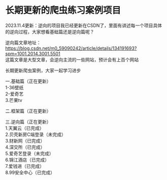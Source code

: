 # 长期更新的爬虫练习案例项目
2023.11.4更新：逆向的项目我已经更新在CSDN了，里面有讲述每一个项目具体的逆向过程，大家想看基础篇还是逆向篇呢？  

逆向篇文章地址：https://blog.csdn.net/m0_59090242/article/details/134191693?spm=1001.2014.3001.5501  
这篇文章是大型文章，会逆向主流的一些网站，预计会有上百个网站  

长期更新爬虫案例，大家一起学习进步  

一.基础篇（正在更新）  
1-36壁纸  
2-爱奇艺  
3.芒果tv  


二.框架篇（正在更新）  



三.逆向篇（正在更新）  
1.天翼云（已完成）  
2.贝壳新房C端登录（未完成）  
3.财新网（已完成）  
4.深交所（已完成）  
5.爱奇艺登录（未完成）  
6.锦江酒店（已完成）  
7.爱钱进（已完成）  
8.99安全中心（已完成）  
